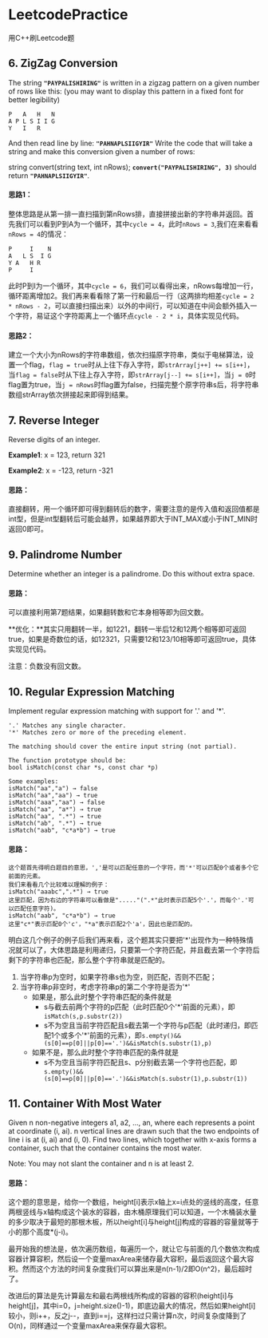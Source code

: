 # LeetcodePractice

用C++刷Leetcode题

## 6. ZigZag Conversion

The string **`"PAYPALISHIRING"`** is written in a zigzag pattern on a given number of rows like this: (you may want to display this pattern in a fixed font for better legibility)

	P   A   H   N
	A P L S I I G
	Y   I   R

And then read line by line: **`"PAHNAPLSIIGYIR"`**
Write the code that will take a string and make this conversion given a number of rows:

string convert(string text, int nRows);
**`convert("PAYPALISHIRING", 3)`** should return **`"PAHNAPLSIIGYIR"`**.

#### 思路1：

整体思路是从第一排一直扫描到第nRows排，直接拼接出新的字符串并返回。首先我们可以看到P到A为一个循环，其中`cycle = 4`，此时`nRows = 3`,我们在来看看`nRows = 4`的情况：

	P     I    N
	A   L S  I G
	Y A   H R  
	P     I
	
此时P到I为一个循环，其中`cycle = 6`，我们可以看得出来，nRows每增加一行，循环距离增加2。我们再来看看除了第一行和最后一行（这两排均相差`cycle = 2 * nRows - 2`，可以直接扫描出来）以外的中间行，可以知道在中间会额外插入一个字符，易证这个字符距离上一个循环点`cycle - 2 * i`，具体实现见代码。

#### 思路2：

建立一个大小为nRows的字符串数组，依次扫描原字符串，类似于电梯算法，设置一个flag，`flag = true`时从上往下存入字符，即`strArray[j++] += s[i++]`，当`flag = false`时从下往上存入字符，即`strArray[j--] += s[i++]`，当`j = 0`时flag置为true，当`j = nRows`时flag置为false，扫描完整个原字符串s后，将字符串数组strArray依次拼接起来即得到结果。

## 7. Reverse Integer

Reverse digits of an integer.

**Example1**: x = 123, return 321

**Example2**: x = -123, return -321

#### 思路：

直接翻转，用一个循环即可得到翻转后的数字，需要注意的是传入值和返回值都是int型，但是int型翻转后可能会越界，如果越界即大于INT_MAX或小于INT_MIN时返回0即可。

## 9. Palindrome Number

Determine whether an integer is a palindrome. Do this without extra space.

#### 思路：

可以直接利用第7题结果，如果翻转数和它本身相等即为回文数。

**优化：**其实只用翻转一半，如1221，翻转一半后12和12两个相等即可返回true，如果是奇数位的话，如12321，只需要12和123/10相等即可返回true，具体实现见代码。

注意：负数没有回文数。

## 10. Regular Expression Matching

Implement regular expression matching with support for '.' and '*'.
	
	'.' Matches any single character.
	'*' Matches zero or more of the preceding element.

	The matching should cover the entire input string (not partial).

	The function prototype should be:
	bool isMatch(const char *s, const char *p)

	Some examples:
	isMatch("aa","a") → false
	isMatch("aa","aa") → true
	isMatch("aaa","aa") → false
	isMatch("aa", "a*") → true
	isMatch("aa", ".*") → true
	isMatch("ab", ".*") → true
	isMatch("aab", "c*a*b") → true

#### 思路：

	这个题首先得明白题目的意思，','是可以匹配任意的一个字符，而'*'可以匹配0个或者多个它前面的元素。
	我们来看看几个比较难以理解的例子：
	isMatch("aaabc",".*") → true
	这里匹配，因为右边的字符串可以看做是"....."(".*"此时表示匹配5个'.'，而每个'.'可以匹配任意字符)。
	isMatch("aab", "c*a*b") → true
	这里"c*"表示匹配0个'c'，"*a"表示匹配2个'a'，因此也是匹配的。

明白这几个例子的例子后我们再来看，这个题其实只要把'*'出现作为一种特殊情况就可以了，大体思路是利用递归，只要第一个字符匹配，并且截去第一个字符后剩下的字符串也匹配，那么整个字符串就是匹配的。

1. 当字符串p为空时，如果字符串s也为空，则匹配，否则不匹配；
2. 当字符串p非空时，考虑字符串p的第二个字符是否为'*'
	- 如果是，那么此时整个字符串匹配的条件就是
		- s与截去前两个字符的p匹配（此时匹配0个'*'前面的元素），即`isMatch(s,p.substr(2))`
		- s不为空且当前字符匹配且s截去第一个字符与p匹配（此时递归，即匹配1个或多个'*'前面的元素），即`s.empty()&&(s[0]==p[0]||p[0]=='.')&&isMatch(s.substr(1),p)`
	- 如果不是，那么此时整个字符串匹配的条件就是
		- s不为空且当前字符匹配且s、p分别截去第一个字符也匹配，即`s.empty()&&(s[0]==p[0]||p[0]=='.')&&isMatch(s.substr(1),p.substr(1))`

## 11. Container With Most Water

Given n non-negative integers a1, a2, ..., an, where each represents a point at coordinate (i, ai). n vertical lines are drawn such that the two endpoints of line i is at (i, ai) and (i, 0). Find two lines, which together with x-axis forms a container, such that the container contains the most water.

Note: You may not slant the container and n is at least 2.

#### 思路：

这个题的意思是，给你一个数组，height[i]表示x轴上x=i点处的竖线的高度，任意两根竖线与x轴构成这个装水的容器，由木桶原理我们可以知道，一个木桶装水量的多少取决于最短的那根木板，所以height[i]与height[j]构成的容器的容量就等于小的那个高度*(j-i)。

最开始我的想法是，依次遍历数组，每遍历一个，就让它与前面的几个数依次构成容器计算容积，然后设一个变量maxArea来储存最大容积，最后返回这个最大容积。然而这个方法的时间复杂度我们可以算出来是n(n-1)/2即O(n^2)，最后超时了。

改进后的算法是先计算最左和最右两根线所构成的容器的容积(height[i]与height[j]，其中i=0，j=height.size()-1)，即底边最大的情况，然后如果height[i]较小，则i++，反之j--，直到i==j，这样扫过只需计算n次，时间复杂度降到了O(n)，同样通过一个变量maxArea来保存最大容积。